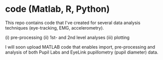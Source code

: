 # code (Matlab, R, Python)
This repo contains code that I've created for several data analysis techniques (eye-tracking, EMG, accelerometry).

(i) pre-processing
(ii) 1st- and 2nd level analyses
(iii) plotting

I will soon upload MATLAB code that enables import, pre-processing and analysis of both Pupil Labs and EyeLink pupillometry (pupil diameter) data.


